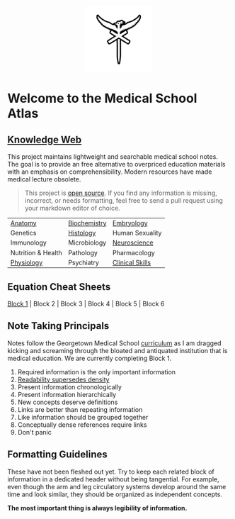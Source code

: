 
<p align="center">
  <img src="https://raw.githubusercontent.com/bjamturley/MedSchoolAtlas/main/Media/images/logo_small.png" width="150" height="150" />
</p>

# Welcome to the Medical School Atlas
## [Knowledge Web](https://medschoolAtlas.xyz)

This project maintains lightweight and searchable medical school notes. The goal is to provide an free alternative to overpriced education materials with an emphasis on comprehensibility. Modern resources have made medical lecture obsolete.

> This project is [open source](https://github.com/bjamturley/MedSchoolAtlas). If you find any information is missing, incorrect, or needs formatting, feel free to send a pull request using your markdown editor of choice.

|                                                           |                                                               |                                                                     |
| --------------------------------------------------------- | ------------------------------------------------------------- | ------------------------------------------------------------------- |
| [Anatomy](https://medschoolAtlas.xyz/docs/anatomy/)       | [Biochemistry](https://medschoolAtlas.xyz/docs/biochemistry/) | [Embryology](https://medschoolAtlas.xyz/docs/embryology/)           |
| Genetics                                                  | [Histology](https://medschoolAtlas.xyz/docs/histology/)       | Human Sexuality                                                     |
| Immunology                                                | Microbiology                                                  | [Neuroscience](https://medschoolAtlas.xyz/docs/neuroscience/)       |
| Nutrition & Health                                        | Pathology                                                     | Pharmacology                                                        |
| [Physiology](https://medschoolAtlas.xyz/docs/physiology/) | Psychiatry                                                    | [Clinical Skills](https://medschoolAtlas.xyz/docs/clinical-skills/) |
## Equation Cheat Sheets
[Block 1](https://medschoolatlas.xyz/docs/block-1-equations-cheat-sheet/) | Block 2 | Block 3 | Block 4 | Block 5 | Block 6
## Note Taking Principals
Notes follow the Georgetown Medical School [curriculum](https://som.georgetown.edu/curriculum/journeyscurriculum/) as I am dragged kicking and screaming through the bloated and antiquated institution that is medical education. We are currently completing Block 1.

1. Required information is the only important information
3. [Readability supersedes density](https://www.youtube.com/watch?v=_K-L9uhsBLM&t=52s)
4. Present information chronologically
5. Present information hierarchically
6. New concepts deserve definitions
7. Links are better than repeating information
8. Like information should be grouped together
9. Conceptually dense references require links
10. Don't panic
## Formatting Guidelines
These have not been fleshed out yet. Try to keep each related block of information in a dedicated header without being tangential. For example, even though the arm and leg circulatory systems  develop around the same time and look similar, they should be organized as independent concepts.

**The most important thing is always legibility of information.**